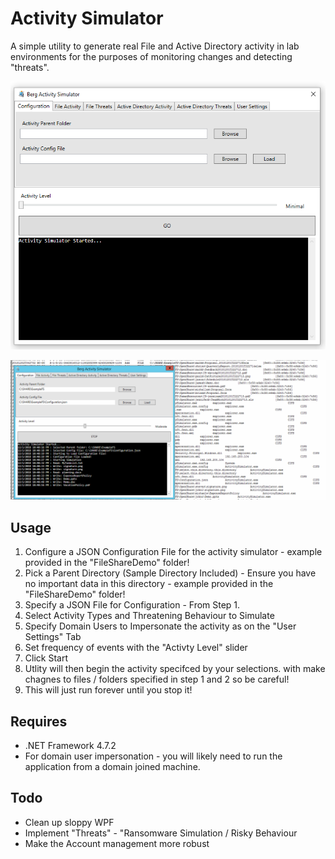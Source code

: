 Activity Simulator
==================
A simple utility to generate real File and Active Directory activity in lab environments for the purposes of monitoring changes and detecting "threats".

![](./img/intro.png)

![](./img/simulatordemo.gif)


## Usage
1. Configure a JSON Configuration File for the activity simulator - example provided in the "FileShareDemo" folder!
1. Pick a Parent Directory (Sample Directory Included) - Ensure you have no important data in this directory - example provided in the "FileShareDemo" folder!
2. Specify a JSON File for Configuration - From Step 1.
3. Select Activity Types and Threatening Behaviour to Simulate
4. Specify Domain Users to Impersonate the activity as on the "User Settings" Tab
5. Set frequency of events with the "Activty Level" slider
5. Click Start
6. Utlity will then begin the activity specifced by your selections. with  make chagnes to files / folders specified in step 1 and 2 so be careful!
7. This will just run forever until you stop it!

## Requires
+ .NET Framework 4.7.2
+ For domain user impersonation - you will likely need to run the application from a domain joined machine.

## Todo 
+ Clean up sloppy WPF
+ Implement "Threats" - "Ransomware Simulation / Risky Behaviour
+ Make the Account management more robust


